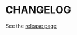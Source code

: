 # CHANGELOG

See the [release page](https://github.com/joeparis/pf2e-joes-custom-compendium/releases)
